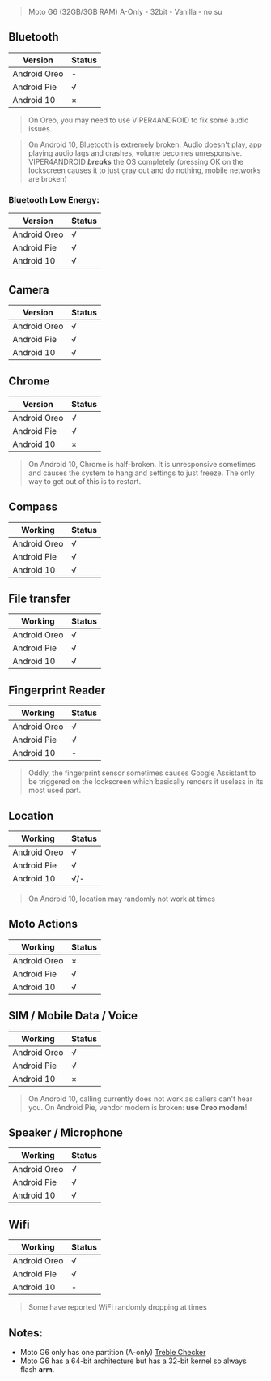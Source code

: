 >Moto G6 (32GB/3GB RAM)
A-Only - 32bit - Vanilla - no su
## Bluetooth

|  Version      |Status |
|---------------|-------|
| Android Oreo  |  -    |
| Android Pie   |  √    |
| Android 10    |  ×    |
>On Oreo, you may need to use VIPER4ANDROID to fix some audio issues.

>On Android 10, Bluetooth is extremely broken. Audio doesn't play, app playing audio lags and crashes, volume becomes unresponsive. VIPER4ANDROID ***breaks*** the OS completely (pressing OK on the lockscreen causes it to just gray out and do nothing, mobile networks are broken)
### Bluetooth Low Energy:

|  Version      |Status |
|---------------|-------|
| Android Oreo  |  √    |
| Android Pie   |  √    |
| Android 10    |  √    |

## Camera

|  Version      |Status |
|---------------|-------|
| Android Oreo  |  √    |
| Android Pie   |  √    |
| Android 10    |  √    |

## Chrome

|  Version      |Status |
|---------------|-------|
| Android Oreo  |  √    |
| Android Pie   |  √    |
| Android 10    |  ×    |

>On Android 10, Chrome is half-broken. It is unresponsive sometimes and causes the system to hang and settings to just freeze. The only way to get out of this is to restart.

## Compass

|  Working      |Status |
|---------------|-------|
| Android Oreo  |  √    |
| Android Pie   |  √    |
| Android 10    |  √    |

## File transfer

|  Working      |Status |
|---------------|-------|
| Android Oreo  |  √    |
| Android Pie   |  √    |
| Android 10    |  √    |

## Fingerprint Reader

|  Working      |Status |
|---------------|-------|
| Android Oreo  |  √    |
| Android Pie   |  √    |
| Android 10    |  -    |

>Oddly, the fingerprint sensor sometimes causes Google Assistant to be triggered on the lockscreen which basically renders it useless in its most used part.

## Location

|  Working      |Status |
|---------------|-------|
| Android Oreo  |  √    |
| Android Pie   |  √    |
| Android 10    |  √/-  |
>On Android 10, location may randomly not work at times

## Moto Actions

|  Working      |Status |
|---------------|-------|
| Android Oreo  |  ×    |
| Android Pie   |  √    |
| Android 10    |  √    |

## SIM / Mobile Data / Voice

|  Working      |Status |
|---------------|-------|
| Android Oreo  |  √    |
| Android Pie   |  √    |
| Android 10    |  ×    |

>On Android 10, calling currently does not work as callers can't hear you. On Android Pie, vendor modem is broken: **use Oreo modem**!

## Speaker / Microphone

|  Working      |Status |
|---------------|-------|
| Android Oreo  |  √    |
| Android Pie   |  √    |
| Android 10    |  √    |

## Wifi

|  Working      |Status |
|---------------|-------|
| Android Oreo  |  √    |
| Android Pie   |  √    |
| Android 10    |  -    |
>Some have reported WiFi randomly dropping at times

## Notes:
* Moto G6 only has one partition (A-only)
[Treble Checker](https://drive.google.com/open?id=1nO3aStuZ7dY03Vdxkn2y6f1t5FO5cAfg)
* Moto G6 has a 64-bit architecture but has a 32-bit kernel so always flash **arm**.

